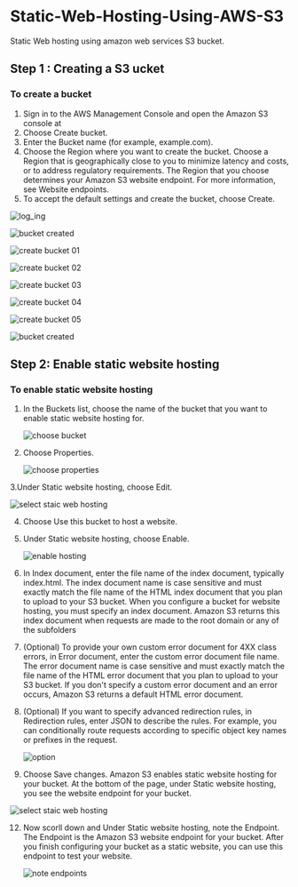 # Static-Web-Hosting-Using-AWS-S3
Static Web hosting using amazon web services S3 bucket. 

## Step 1 : Creating a S3 ucket

### To create a bucket
1. Sign in to the AWS Management Console and open the Amazon S3 console at
2. Choose Create bucket.
3. Enter the Bucket name (for example, example.com).
4. Choose the Region where you want to create the bucket.
      Choose a Region that is geographically close to you to minimize latency and costs,
      or to address regulatory requirements. The Region that you choose
      determines your Amazon S3 website endpoint. For more information, see Website endpoints.
5. To accept the default settings and create the bucket, choose Create.


![log_ing](https://github.com/KaranNawale02/Static-Web-Hosting-Using-AWS-S3/assets/124289243/ca7c55f7-9f75-4b6e-9ce6-ce81fa515fb6)


![bucket created](https://github.com/KaranNawale02/Static-Web-Hosting-Using-AWS-S3/assets/124289243/2a92cf08-cc9b-48d7-aa5c-85ca64cb494f)


![create bucket 01](https://github.com/KaranNawale02/Static-Web-Hosting-Using-AWS-S3/assets/124289243/dae038bb-cb78-4619-a401-d2eb8d8f8c87)


![create bucket 02](https://github.com/KaranNawale02/Static-Web-Hosting-Using-AWS-S3/assets/124289243/8a9712b4-f808-4182-8104-6c4b76cc8a89)


![create bucket 03](https://github.com/KaranNawale02/Static-Web-Hosting-Using-AWS-S3/assets/124289243/72a5dbdf-2042-4ecd-89ad-0d75b741dae6)


![create bucket 04](https://github.com/KaranNawale02/Static-Web-Hosting-Using-AWS-S3/assets/124289243/1e01e9fe-2911-44a9-8f81-63e456d6161b)


![create bucket 05](https://github.com/KaranNawale02/Static-Web-Hosting-Using-AWS-S3/assets/124289243/86053baf-c5e0-4752-b735-80037cb25330)


![bucket created](https://github.com/KaranNawale02/Static-Web-Hosting-Using-AWS-S3/assets/124289243/e4bc737e-9352-4e31-bbe2-a1573a374609)

## Step 2: Enable static website hosting

### To enable static website hosting
1. In the Buckets list, choose the name of the bucket that you want to enable static website hosting for.

   ![choose bucket](https://github.com/KaranNawale02/Static-Web-Hosting-Using-AWS-S3/assets/124289243/1aead793-132f-4c43-9739-22b3599b5378)

3. Choose Properties.

   ![choose properties](https://github.com/KaranNawale02/Static-Web-Hosting-Using-AWS-S3/assets/124289243/bbd31f50-cab9-4176-9c2e-3691af165761)

3.Under Static website hosting, choose Edit.

   ![select staic web hosting](https://github.com/KaranNawale02/Static-Web-Hosting-Using-AWS-S3/assets/124289243/88d46aca-2b0d-412f-882d-033a8020ae76)

4. Choose Use this bucket to host a website.
5. Under Static website hosting, choose Enable.

    ![enable hosting](https://github.com/KaranNawale02/Static-Web-Hosting-Using-AWS-S3/assets/124289243/67c91fc6-d35f-4d52-9072-5a772d9c239c)
   
7. In Index document, enter the file name of the index document, typically index.html.
   The index document name is case sensitive and must exactly match the file name of the HTML index document that you plan to upload to your S3 bucket. When you configure a bucket for website hosting, you     must specify an index document. Amazon S3 returns this index document when requests are made to the root domain or any of the subfolders
   
8. (Optional) To provide your own custom error document for 4XX class errors, in Error document, enter the custom error document file name.
   The error document name is case sensitive and must exactly match the file name of the HTML error document that you plan to upload to your S3 bucket. If you don't specify a custom error document and an 
   error occurs, Amazon S3 returns a default HTML error document.
   
9. (Optional) If you want to specify advanced redirection rules, in Redirection rules, enter JSON to describe the rules.
   For example, you can conditionally route requests according to specific object key names or prefixes in the request.
   
   ![option](https://github.com/KaranNawale02/Static-Web-Hosting-Using-AWS-S3/assets/124289243/8de93fdb-536c-49b5-b6c5-ff279db7e5ab)
   
10. Choose Save changes.
   Amazon S3 enables static website hosting for your bucket. At the bottom of the page, under Static website hosting, you see the website endpoint for your bucket.

   ![select staic web hosting](https://github.com/KaranNawale02/Static-Web-Hosting-Using-AWS-S3/assets/124289243/ec5ba712-a2e2-4882-9619-84e45f69290a)

12. Now scorll down and Under Static website hosting, note the Endpoint.
    The Endpoint is the Amazon S3 website endpoint for your bucket. After you finish configuring your bucket as a static website, you can use this endpoint to test your website.
    
    ![note endpoints](https://github.com/KaranNawale02/Static-Web-Hosting-Using-AWS-S3/assets/124289243/e0ed4a6e-2dfe-42ba-beec-622074309057)




   

